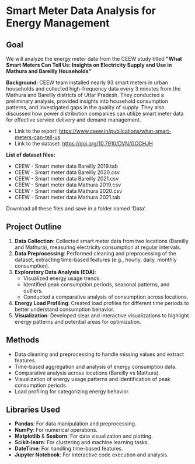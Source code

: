 # Smart Meter Data Analysis for Energy Management

## Goal
We will analyze the energy meter data from the CEEW study titled **"What Smart Meters Can Tell Us: Insights on Electricity Supply and Use in Mathura and Bareilly Households"**

**Background:** CEEW team installed nearly 93 smart meters in urban households and collected high-frequency data every 3 minutes from the Mathura and Bareilly districts of Uttar Pradesh. They conducted a preliminary analysis, provided insights into household consumption patterns, and investigated gaps in the quality of supply. They also discussed how power distribution companies can utilize smart meter data for effective service delivery and demand management. 

 - Link to the report: https://www.ceew.in/publications/what-smart-meters-can-tell-us
 - Link to the dataset: https://doi.org/10.7910/DVN/GOCHJH
 
**List of dataset files:**

 - CEEW - Smart meter data Bareilly 2019.tab
 - CEEW - Smart meter data Bareilly 2020.csv
 - CEEW - Smart meter data Bareilly 2021.csv
 - CEEW - Smart meter data Mathura 2019.csv
 - CEEW - Smart meter data Mathura 2020.csv 
 - CEEW - Smart meter data Mathura 2021.tab

Download all these files and save in a folder named 'Data'.

## Project Outline
1. **Data Collection**: Collected smart meter data from two locations (Bareilly and Mathura), measuring electricity consumption at regular intervals.
2. **Data Preprocessing**: Performed cleaning and preprocessing of the dataset, extracting time-based features (e.g., hourly, daily, monthly consumption).
3. **Exploratory Data Analysis (EDA)**: 
   - Visualized energy usage trends.
   - Identified peak consumption periods, seasonal patterns, and outliers.
   - Conducted a comparative analysis of consumption across locations.
4. **Energy Load Profiling**: Created load profiles for different time periods to better understand consumption behavior.
5. **Visualization**: Developed clear and interactive visualizations to highlight energy patterns and potential areas for optimization.

## Methods
- Data cleaning and preprocessing to handle missing values and extract features.
- Time-based aggregation and analysis of energy consumption data.
- Comparative analysis across locations (Bareilly vs Mathura).
- Visualization of energy usage patterns and identification of peak consumption periods.
- Load profiling for categorizing energy behavior.

## Libraries Used
- **Pandas**: For data manipulation and preprocessing.
- **NumPy**: For numerical operations.
- **Matplotlib** & **Seaborn**: For data visualization and plotting.
- **Scikit-learn**: For clustering and machine learning tasks.
- **DateTime**: For handling time-based features.
- **Jupyter Notebook**: For interactive code execution and analysis.

